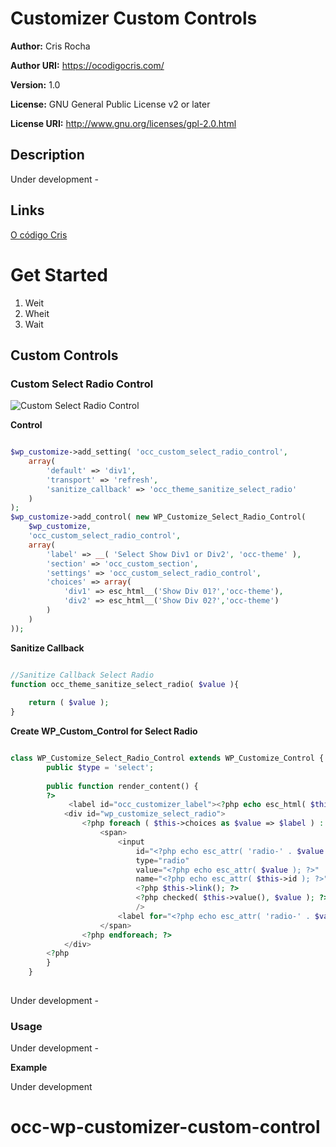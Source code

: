 # Customizer Custom Controls #

**Author:** Cris Rocha 

**Author URI:** https://ocodigocris.com/

**Version:** 1.0

**License:**  GNU General Public License v2 or later 

**License  URI:** http://www.gnu.org/licenses/gpl-2.0.html 

## Description ##

Under development -

## Links ##
[O código Cris ](https://ocodigocris.com)  

# Get Started

1. Weit
1. Wheit
1. Wait


## Custom Controls ##

### Custom Select Radio Control

![Custom Select Radio Control](https://lh3.googleusercontent.com/-Mnc_Y1gMSSo/YBvZwf1kNdI/AAAAAAAAJ0o/XhM2ABFRxkwT4KtTXOgZCAq75ilKawemQCLcBGAsYHQ/w680/image.png)

**Control**


```php

$wp_customize->add_setting( 'occ_custom_select_radio_control',
    array(
        'default' => 'div1',
        'transport' => 'refresh',
        'sanitize_callback' => 'occ_theme_sanitize_select_radio'
    )
);
$wp_customize->add_control( new WP_Customize_Select_Radio_Control( 
    $wp_customize, 
    'occ_custom_select_radio_control', 
    array(
        'label' => __( 'Select Show Div1 or Div2', 'occ-theme' ),
        'section' => 'occ_custom_section',
        'settings' => 'occ_custom_select_radio_control',
        'choices' => array(
            'div1' => esc_html__('Show Div 01?','occ-theme'),
            'div2' => esc_html__('Show Div 02?','occ-theme')           
        )
    ) 
));

```

**Sanitize Callback**

```php

//Sanitize Callback Select Radio
function occ_theme_sanitize_select_radio( $value ){
    
    return ( $value );
}

```

**Create WP_Custom_Control for Select Radio**

```php

class WP_Customize_Select_Radio_Control extends WP_Customize_Control {
        public $type = 'select';
 
        public function render_content() {
        ?>
             <label id="occ_customizer_label"><?php echo esc_html( $this->label ); ?></label>
            <div id="wp_customize_select_radio">
                <?php foreach ( $this->choices as $value => $label ) : ?>
                    <span>
                        <input
                            id="<?php echo esc_attr( 'radio-' . $value ); ?>"
                            type="radio"
                            value="<?php echo esc_attr( $value ); ?>"
                            name="<?php echo esc_attr( $this->id ); ?>"
                            <?php $this->link(); ?>
                            <?php checked( $this->value(), $value ); ?>
                            />
                        <label for="<?php echo esc_attr( 'radio-' . $value ); ?>"><?php echo esc_html( $label ); ?></label>
                    </span>
                <?php endforeach; ?>  
            </div>
        <?php
        }
    }
    
```

Under development -

### Usage ###
 

Under development -

**Example**


Under development 

# occ-wp-customizer-custom-control
